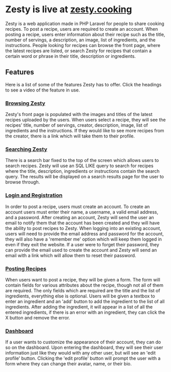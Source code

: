 <h1>Zesty is live at <a href="https://zesty.cooking" target='none'>zesty.cooking</a></h1>
<p>
    Zesty is a web application made in PHP Laravel for people to share cooking recipes. 
    To post a recipe, users are required to create an account. 
    When posting a recipe, users enter information about their recipe such as the title, number of servings, a description, an image, list of ingredients, and the instructions. 
    People looking for recipes can browse the front page, where the latest recipes are listed, or search Zesty for recipes that contain a certain word or phrase in their title, description or ingredients.
</p>

<h2>Features</h2>
<p>
   Here is a list of some of the features Zesty has to offer. Click the headings to see a video of the feature in use.
</p>

<h3><a href='https://zesty.cooking/demos/browse.mp4' target='none'>Browsing Zesty</a></h3>
<p>
    Zesty's front page is populated with the images and titles of the latest recipes uploaded by the users. 
    When users select a recipe, they will see the recipes' title, number of servings, creator, description, image, list of ingredients and the instructions.
    If they would like to see more recipes from the creator, there is a link which will take them to their profile.
</p>

<h3><a href='https://zesty.cooking/demos/search.mp4' target='none'>Searching Zesty</a></h3>
<p>
    There is a search bar fixed to the top of the screen which allows users to search recipes. 
    Zesty will use an SQL LIKE query to search for recipes where the title, description, ingredients or instructions contain
    the search query. The results will be displayed on a search results page for the user to browse through.
</p>

<h3><a href='https://zesty.cooking/demos/auth.mp4' target='none'>Login and Registration</a></h3>
<p>
    In order to post a recipe, users must create an account. 
    To create an account users must enter their name, a username, a valid email address, and a password.
    After creating an account, Zesty will send the user an email to notify them that the account has been created
    and they will have the ability to post recipes to Zesty. 
    When logging into an existing account, users will need to provide the email address and password for the account,
    they will also have a 'remember me' option which will keep them logged in even if they exit the website.
    If a user were to forget their password, they can provide the email used to create the account and Zesty will send an email with a link which will allow them to reset their password.
</p>

<h3><a href='https://zesty.cooking/demos/post-recipe.mp4' target='none'>Posting Recipes</a></h3>
<p>
    When users want to post a recipe, they will be given a form. 
    The form will contain fields for various attributes about the recipe, though not all of them are required.
    The only fields which are required are the title and the list of ingredients, everything else is optional.
    Users will be given a textbox to enter an ingredient and an 'add' button to add the ingredient to the list of all ingredients.
    After adding the ingredient, it will appear in a list of all the entered ingredients, if there is an error with an ingredient, they can click the X button and remove the error.
</p>

<h3><a href='https://zesty.cooking/demos/dashboard.mp4' target='none'>Dashboard</a></h3>
<p>
    If a user wants to customize the appearance of their account, they can do so on the dashboard.
    Upon entering the dashboard, they will see their user information just like they would with any other user, but will see an 'edit profile' button. 
    Clicking the 'edit profile' button will prompt the user with a form where they can change their avatar, name, or their bio.
</p>

